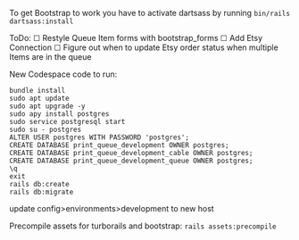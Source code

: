 To get Bootstrap to work you have to activate dartsass by running `bin/rails dartsass:install`

ToDo:
☐ Restyle Queue Item forms with bootstrap_forms
☐ Add Etsy Connection
☐ Figure out when to update Etsy order status when multiple Items are in the queue


New Codespace code to run:
```
bundle install
sudo apt update
sudo apt upgrade -y
sudo apy install postgres
sudo service postgresql start
sudo su - postgres
ALTER USER postgres WITH PASSWORD 'postgres';
CREATE DATABASE print_queue_development OWNER postgres;
CREATE DATABASE print_queue_development_cable OWNER postgres;
CREATE DATABASE print_queue_development_queue OWNER postgres;
\q
exit
rails db:create
rails db:migrate
```

update config>environments>development to new host

Precompile assets for turborails and bootstrap:
`rails assets:precompile`

